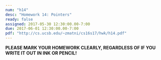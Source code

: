 ```yaml
---
num: "h14"
desc: "Homework 14: Pointers"
ready: false
assigned: 2017-05-30 12:30:00.00-7:00
due: 2017-06-01 12:30:00.00-7:00
pdf: "http://cs.ucsb.edu/~zmatni/cs16s17/hwk/h14.pdf"
---
```

<b>PLEASE MARK YOUR HOMEWORK CLEARLY, REGARDLESS OF IF YOU WRITE IT OUT IN INK OR PENCIL!</b>

<div markdown="1">


</div>
